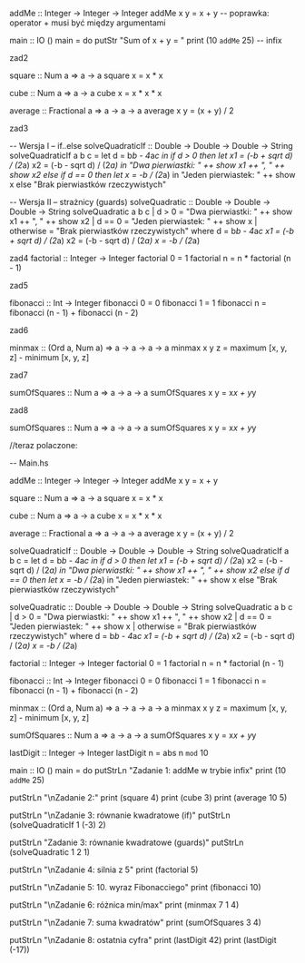 
addMe :: Integer -> Integer -> Integer
addMe x y = x + y  -- poprawka: operator + musi być między argumentami

main :: IO ()
main = do
  putStr "Sum of x + y = "
  print (10 `addMe` 25)  -- infix


zad2

square :: Num a => a -> a
square x = x * x

cube :: Num a => a -> a
cube x = x * x * x

average :: Fractional a => a -> a -> a
average x y = (x + y) / 2



zad3


-- Wersja I – if..else
solveQuadraticIf :: Double -> Double -> Double -> String
solveQuadraticIf a b c =
  let d = b*b - 4*a*c
  in if d > 0 then
       let x1 = (-b + sqrt d) / (2*a)
           x2 = (-b - sqrt d) / (2*a)
       in "Dwa pierwiastki: " ++ show x1 ++ ", " ++ show x2
     else if d == 0 then
       let x = -b / (2*a)
       in "Jeden pierwiastek: " ++ show x
     else
       "Brak pierwiastków rzeczywistych"

-- Wersja II – strażnicy (guards)
solveQuadratic :: Double -> Double -> Double -> String
solveQuadratic a b c
  | d > 0 = "Dwa pierwiastki: " ++ show x1 ++ ", " ++ show x2
  | d == 0 = "Jeden pierwiastek: " ++ show x
  | otherwise = "Brak pierwiastków rzeczywistych"
  where
    d = b*b - 4*a*c
    x1 = (-b + sqrt d) / (2*a)
    x2 = (-b - sqrt d) / (2*a)
    x  = -b / (2*a)



zad4
factorial :: Integer -> Integer
factorial 0 = 1
factorial n = n * factorial (n - 1)


zad5

fibonacci :: Int -> Integer
fibonacci 0 = 0
fibonacci 1 = 1
fibonacci n = fibonacci (n - 1) + fibonacci (n - 2)


zad6

minmax :: (Ord a, Num a) => a -> a -> a -> a
minmax x y z = maximum [x, y, z] - minimum [x, y, z]


zad7

sumOfSquares :: Num a => a -> a -> a
sumOfSquares x y = x*x + y*y

zad8

sumOfSquares :: Num a => a -> a -> a
sumOfSquares x y = x*x + y*y

//teraz polaczone:



-- Main.hs

addMe :: Integer -> Integer -> Integer
addMe x y = x + y

square :: Num a => a -> a
square x = x * x

cube :: Num a => a -> a
cube x = x * x * x

average :: Fractional a => a -> a -> a
average x y = (x + y) / 2

solveQuadraticIf :: Double -> Double -> Double -> String
solveQuadraticIf a b c =
  let d = b*b - 4*a*c
  in if d > 0 then
       let x1 = (-b + sqrt d) / (2*a)
           x2 = (-b - sqrt d) / (2*a)
       in "Dwa pierwiastki: " ++ show x1 ++ ", " ++ show x2
     else if d == 0 then
       let x = -b / (2*a)
       in "Jeden pierwiastek: " ++ show x
     else
       "Brak pierwiastków rzeczywistych"

solveQuadratic :: Double -> Double -> Double -> String
solveQuadratic a b c
  | d > 0     = "Dwa pierwiastki: " ++ show x1 ++ ", " ++ show x2
  | d == 0    = "Jeden pierwiastek: " ++ show x
  | otherwise = "Brak pierwiastków rzeczywistych"
  where
    d  = b*b - 4*a*c
    x1 = (-b + sqrt d) / (2*a)
    x2 = (-b - sqrt d) / (2*a)
    x  = -b / (2*a)

factorial :: Integer -> Integer
factorial 0 = 1
factorial n = n * factorial (n - 1)

fibonacci :: Int -> Integer
fibonacci 0 = 0
fibonacci 1 = 1
fibonacci n = fibonacci (n - 1) + fibonacci (n - 2)

minmax :: (Ord a, Num a) => a -> a -> a -> a
minmax x y z = maximum [x, y, z] - minimum [x, y, z]

sumOfSquares :: Num a => a -> a -> a
sumOfSquares x y = x*x + y*y

lastDigit :: Integer -> Integer
lastDigit n = abs n `mod` 10

main :: IO ()
main = do
  putStrLn "Zadanie 1: addMe w trybie infix"
  print (10 `addMe` 25)

  putStrLn "\nZadanie 2:"
  print (square 4)
  print (cube 3)
  print (average 10 5)

  putStrLn "\nZadanie 3: równanie kwadratowe (if)"
  putStrLn (solveQuadraticIf 1 (-3) 2)

  putStrLn "Zadanie 3: równanie kwadratowe (guards)"
  putStrLn (solveQuadratic 1 2 1)

  putStrLn "\nZadanie 4: silnia z 5"
  print (factorial 5)

  putStrLn "\nZadanie 5: 10. wyraz Fibonacciego"
  print (fibonacci 10)

  putStrLn "\nZadanie 6: różnica min/max"
  print (minmax 7 1 4)

  putStrLn "\nZadanie 7: suma kwadratów"
  print (sumOfSquares 3 4)

  putStrLn "\nZadanie 8: ostatnia cyfra"
  print (lastDigit 42)
  print (lastDigit (-17))

